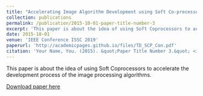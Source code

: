 ```yaml
---
title: "Accelerating Image Algorithm Development using Soft Co-processors on FPGAs"
collection: publications
permalink: /publication/2015-10-01-paper-title-number-3
excerpt: 'This paper is about the idea of using Soft Coprocessors to accelerate the development process of the image processing algorithms.'
date: 2015-10-01
venue: 'IEEE Conference ISSC 2019'
paperurl: 'http://academicpages.github.io/files/TD_SCP_Con.pdf'
citation: 'Your Name, You. (2015). &quot;Paper Title Number 3.&quot; <i>Journal 1</i>. 1(3).'
---
```

This paper is about the idea of using Soft Coprocessors to accelerate the development process of the image processing algorithms.

[Download paper here](http://academicpages.github.io/files/TD_SCP_Con.pdf)